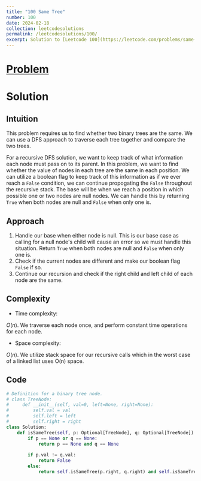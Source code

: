 ```yaml
---
title: "100 Same Tree"
number: 100
date: 2024-02-18
collection: leetcodesolutions
permalink: /leetcodesolutions/100/
excerpt: Solution to [Leetcode 100](https://leetcode.com/problems/same-tree/description/)
---
```

# [Problem](https://leetcode.com/problems/same-tree/description/)

# Solution

## Intuition
<!-- Describe your first thoughts on how to solve this problem. -->
This problem requires us to find whether two binary trees are the same. We can use a DFS approach to traverse each tree together and compare the two trees.

For a recursive DFS solution, we want to keep track of what information each node must pass on to its parent. In this problem, we want to find whether the value of nodes in each tree are the same in each position. We can utilize a boolean flag to keep track of this information as if we ever reach a `False` condition, we can continue propogating the `False` throughout the recursive stack. The base will be when we reach a position in which possible one or two nodes are null nodes. We can handle this by returning `True` when both nodes are null and `False` when only one is.

## Approach
<!-- Describe your approach to solving the problem. -->
1. Handle our base when either node is null. This is our base case as calling for a null node's child will cause an error so we must handle this situation. Return `True` when both nodes are null and `False` when only one is.
2. Check if the current nodes are different and make our boolean flag `False` if so.
3. Continue our recursion and check if the right child and left child of each node are the same.

## Complexity
- Time complexity:
<!-- Add your time complexity here, e.g. $$O(n)$$ -->
$O(n)$. We traverse each node once, and perform constant time operations for each node.
- Space complexity:
<!-- Add your space complexity here, e.g. $$O(n)$$ -->
$O(n)$. We utilize stack space for our recursive calls which in the worst case of a linked list uses O(n) space.

## Code
```python
# Definition for a binary tree node.
# class TreeNode:
#     def __init__(self, val=0, left=None, right=None):
#         self.val = val
#         self.left = left
#         self.right = right
class Solution:
    def isSameTree(self, p: Optional[TreeNode], q: Optional[TreeNode]) -> bool:
        if p == None or q == None:
            return p == None and q == None
            
        if p.val != q.val:
            return False
        else:
            return self.isSameTree(p.right, q.right) and self.isSameTree(p.left, q.left)
```